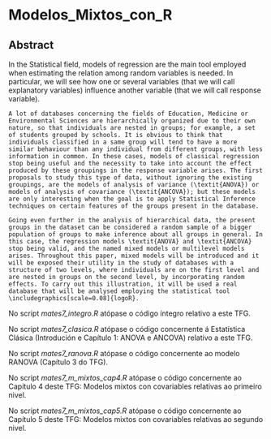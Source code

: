 # Modelos_Mixtos_con_R
## Abstract
  In the Statistical field, models of regression are the main tool employed when estimating the relation among random variables is needed. In particular, we will see how one or several variables (that we will call explanatory variables) influence another variable (that we will call response variable).
	
	A lot of databases concerning the fields of Education, Medicine or Environmental Sciences are hierarchically organized due to their own nature, so that individuals are nested in groups; for example, a set of students grouped by schools. It is obvious to think that individuals classified in a same group will tend to have a more similar behaviour than any individual from different groups, with less information in common. In these cases, models of classical regression stop being useful and the necessity to take into account the effect produced by these groupings in the response variable arises. The first proposals to study this type of data, without ignoring the existing groupings, are the models of analysis of variance (\textit{ANOVA}) or models of analysis of covariance (\textit{ANCOVA}); but these models are only interesting when the goal is to apply Statistical Inference techniques on certain features of the groups present in the database. 
	
	Going even further in the analysis of hierarchical data, the present groups in the dataset can be considered a random sample of a bigger population of groups to make inference about all groups in general. In this case, the regression models \textit{ANOVA} and \textit{ANCOVA} stop being valid, and the named mixed models or multilevel models arises. Throughout this paper, mixed models will be introduced and it will be exposed their utility in the study of databases with a structure of two levels, where individuals are on the first level and are nested in groups on the second level, by incorporating random effects. To carry out this illustration, it will be used a real database that will be analysed employing the statistical tool \includegraphics[scale=0.08]{logoR}.

No script *mates7_integro.R* atópase o código íntegro relativo a este TFG.

No script *mates7_clasica.R* atópase o código concernente á Estatística Clásica (Introdución e Capítulo 1: ANOVA e ANCOVA) relativo a este TFG.

No script *mates7_ranova.R* atópase o código concernente ao modelo RANOVA (Capítulo 3 do TFG).

No script *mates7_m_mixtos_cap4.R* atópase o código concernente ao Capítulo 4 deste TFG: Modelos mixtos con covariables relativas ao primeiro nivel.

No script *mates7_m_mixtos_cap5.R* atópase o código concernente ao Capítulo 5 deste TFG: Modelos mixtos con covariables relativas ao segundo nivel.

